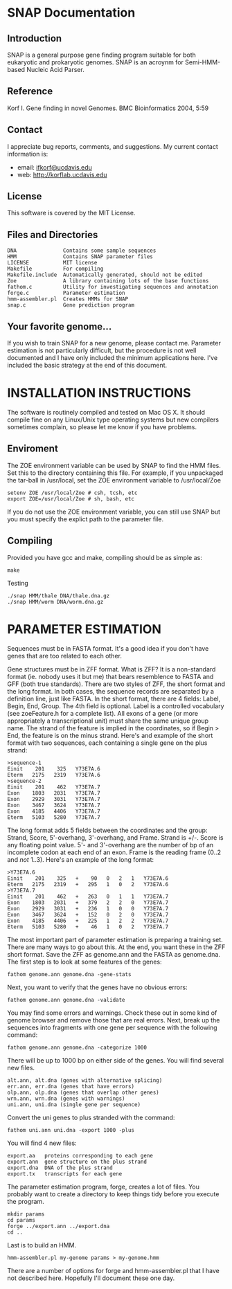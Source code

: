 SNAP Documentation
==================

## Introduction ##

SNAP is a general purpose gene finding program suitable for both eukaryotic and
prokaryotic genomes. SNAP is an acroynm for Semi-HMM-based Nucleic Acid Parser.

## Reference ##

Korf I. Gene finding in novel Genomes. BMC Bioinformatics 2004, 5:59

## Contact ##

I appreciate bug reports, comments, and suggestions. My current contact
information is:

* email: ifkorf@ucdavis.edu
* web: http://korflab.ucdavis.edu

## License ##

This software is covered by the MIT License.

## Files and Directories ##

    DNA               Contains some sample sequences
    HMM               Contains SNAP parameter files
    LICENSE           MIT license
    Makefile          For compiling
    Makefile.include  Automatically generated, should not be edited
    Zoe               A library containing lots of the base functions
    fathom.c          Utility for investigating sequences and annotation
    forge.c           Parameter estimation
    hmm-assembler.pl  Creates HMMs for SNAP
    snap.c            Gene prediction program

## Your favorite genome... ##

If you wish to train SNAP for a new genome, please contact me. Parameter
estimation is not particularly difficult, but the procedure is not well
documented and I have only included the minimum applications here. I've included
the basic strategy at the end of this document.


INSTALLATION INSTRUCTIONS
=========================

The software is routinely compiled and tested on Mac OS X. It should compile
fine on any Linux/Unix type operating systems but new compilers sometimes
complain, so please let me know if you have problems.

## Enviroment ##

The ZOE environment variable can be  used by SNAP to find the HMM files. Set
this to the directory containing this file. For example, if you unpackaged the
tar-ball in /usr/local, set the ZOE environment variable to /usr/local/Zoe
    
	setenv ZOE /usr/local/Zoe # csh, tcsh, etc
	export ZOE=/usr/local/Zoe # sh, bash, etc

If you do not use the ZOE environment variable, you can still use
SNAP but you must specify the explict path to the parameter file.

## Compiling ##

Provided you have gcc and make, compiling should be as simple as:

	make

Testing

	./snap HMM/thale DNA/thale.dna.gz
	./snap HMM/worm DNA/worm.dna.gz


PARAMETER ESTIMATION
====================

Sequences must be in FASTA format. It's a good idea if you don't have genes that
are too related to each other.

Gene structures must be in ZFF format. What is ZFF? It is a non-standard format
(ie. nobody uses it but me) that bears resemblence to FASTA and GFF (both true
standards). There are two styles of ZFF, the short format and the long format.
In both cases, the sequence records are separated by a definition line, just
like FASTA. In the short format, there are 4 fields: Label, Begin, End, Group.
The 4th field is optional. Label is a controlled vocabulary (see zoeFeature.h
for a complete list). All exons of a gene (or more appropriately a
transcriptional unit) must share the same unique group name. The strand of the
feature is implied in the coordinates, so if Begin > End, the feature is on the
minus strand. Here's and example of the short format with two sequences, each
containing a single gene on the plus strand:

    >sequence-1
    Einit    201    325   Y73E7A.6
    Eterm   2175   2319   Y73E7A.6
    >sequence-2
    Einit    201    462   Y73E7A.7
    Exon    1803   2031   Y73E7A.7
    Exon    2929   3031   Y73E7A.7
    Exon    3467   3624   Y73E7A.7
    Exon    4185   4406   Y73E7A.7
    Eterm   5103   5280   Y73E7A.7

The long format adds 5 fields between the coordinates and the group: Strand,
Score, 5'-overhang, 3'-overhang, and Frame. Strand is +/-. Score is any floating
point value. 5'- and 3'-overhang are the number of bp of an incomplete codon at
each end of an exon. Frame is the reading frame (0..2 and *not* 1..3). Here's an
example of the long format:

    >Y73E7A.6
    Einit    201    325   +    90   0   2   1   Y73E7A.6
    Eterm   2175   2319   +   295   1   0   2   Y73E7A.6
    >Y73E7A.7
    Einit    201    462   +   263   0   1   1   Y73E7A.7
    Exon    1803   2031   +   379   2   2   0   Y73E7A.7
    Exon    2929   3031   +   236   1   0   0   Y73E7A.7
    Exon    3467   3624   +   152   0   2   0   Y73E7A.7
    Exon    4185   4406   +   225   1   2   2   Y73E7A.7
    Eterm   5103   5280   +    46   1   0   2   Y73E7A.7

The most important part of parameter estimation is preparing a training set.
There are many ways to go about this. At the end, you want these in the ZFF
short format. Save the ZFF as genome.ann and the FASTA as genome.dna. The first
step is to look at some features of the genes:

    fathom genome.ann genome.dna -gene-stats 

Next, you want to verify that the genes have no obvious errors:

    fathom genome.ann genome.dna -validate

You may find some errors and warnings. Check these out in some kind of genome
browser and remove those that are real errors. Next, break up the sequences into
fragments with one gene per sequence with the following command:

    fathom genome.ann genome.dna -categorize 1000

There will be up to 1000 bp on either side of the genes. You will find
several new files.

    alt.ann, alt.dna (genes with alternative splicing)
    err.ann, err.dna (genes that have errors)
    olp.ann, olp.dna (genes that overlap other genes)
    wrn.ann, wrn.dna (genes with warnings)
    uni.ann, uni.dna (single gene per sequence)

Convert the uni genes to plus stranded with the command:

    fathom uni.ann uni.dna -export 1000 -plus

You will find 4 new files:

    export.aa   proteins corresponding to each gene
    export.ann  gene structure on the plus strand
    export.dna  DNA of the plus strand
    export.tx   transcripts for each gene

The parameter estimation program, forge, creates a lot of files. You probably
want to create a directory to keep things tidy before you execute the program.

    mkdir params
    cd params
    forge ../export.ann ../export.dna
    cd ..

Last is to build an HMM.

    hmm-assembler.pl my-genome params > my-genome.hmm

There are a number of options for forge and hmm-assembler.pl that I have not
described here. Hopefully I'll document these one day.
